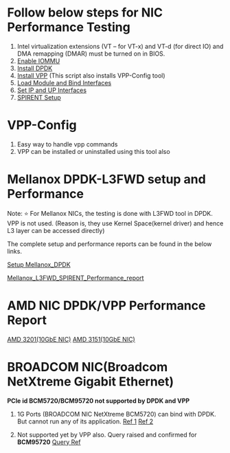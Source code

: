 # Follow below steps for NIC Performance Testing
1. Intel virtualization extensions (VT – for VT-x) and VT-d (for direct IO) and DMA remapping (DMAR) must be turned on in BIOS.
2. [Enable IOMMU](http://40.74.91.221/Nixon/NIC_Performance_testing/wikis/enable-iommu)
3. [Install DPDK](http://40.74.91.221/Nixon/NIC_Performance_testing/blob/master/dpdk_setup.sh)
4. [Install VPP](http://40.74.91.221/Nixon/NIC_Performance_testing/blob/master/vpp_setup.sh)
(This script also installs VPP-Config tool)
5. [Load Module and Bind Interfaces](http://40.74.91.221/Nixon/NIC_Performance_testing/wikis/load-module-and-bind-interfaces) 
6. [Set IP and UP Interfaces ](http://40.74.91.221/Nixon/NIC_Performance_testing/wikis/vpp-set-ip-and-state-up)
7. [SPIRENT Setup](http://40.74.91.221/Nixon/NIC_Performance_testing/blob/master/SPIRENT%20Test%20Center%20Set%20UP.pptx)

# VPP-Config 
1. Easy way to handle vpp commands
2. VPP can be installed or uninstalled using this tool also

# Mellanox DPDK-L3FWD setup and Performance 

Note: :star:
For Mellanox NICs, the testing is done with L3FWD tool in DPDK. VPP is not used.
(Reason is, they use Kernel Space(kernel driver) and hence L3 layer can be accessed directly) 

The complete setup and performance reports can be found in the below links.

[Setup Mellanox_DPDK](http://40.74.91.221/Nixon/NIC_Performance_testing/wikis/mellanox-and-dpdk-setup)

[Mellanox_L3FWD_SPIRENT_Performance_report](http://40.74.91.221/Nixon/NIC_Performance_testing/wikis/mellanox/dpdk-performance-reports)


# AMD NIC DPDK/VPP Performance Report
[AMD 3201(10GbE NIC)](http://40.74.91.221/Nixon/NIC_Performance_testing/wikis/amd-nic-performance) 
[AMD 3151(10GbE NIC)](http://40.74.91.221/Nixon/NIC_Performance_testing/wikis/amd-3151)


# BROADCOM NIC(Broadcom NetXtreme Gigabit Ethernet)

**PCIe id BCM5720/BCM95720 not supported by DPDK and VPP**

1. 1G Ports (BROADCOM NIC NetXtreme BCM5720) can bind with DPDK. But cannot run any of its application.
[Ref 1](http://mails.dpdk.org/archives/dev/2017-March/060767.html)
[Ref 2](http://git.dpdk.org/dpdk-stable/tree/drivers/net/bnxt/bnxt_ethdev.c?h=v16.07.2#n72)

2. Not supported yet by VPP also. Query raised and confirmed for **BCM95720**
[Query Ref](https://lists.fd.io/g/vpp-dev/topic/brodcom_iterfaces_bcm95720/28790956?p=,,,20,0,0,0::recentpostdate%2Fsticky,,,20,2,0,28790956)

